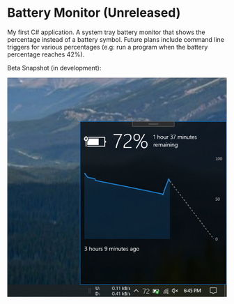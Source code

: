 # Battery Monitor (Unreleased)

My first C# application. A system tray battery monitor that shows the percentage instead of a battery symbol. Future plans include command line triggers for various percentages (e.g: run a program when the battery percentage reaches 42%).

Beta Snapshot (in development):

![](images/betascreenshot.png)